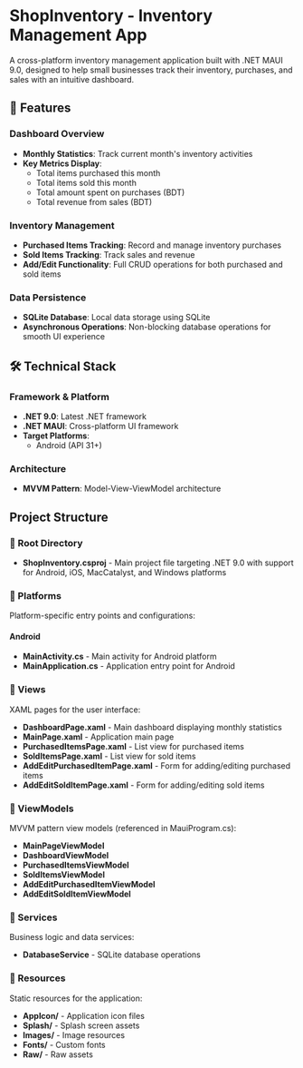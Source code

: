 # ShopInventory - Inventory Management App

A cross-platform inventory management application built with .NET MAUI 9.0, designed to help small businesses track their inventory, purchases, and sales with an intuitive dashboard.

## 🚀 Features

### Dashboard Overview

- **Monthly Statistics**: Track current month's inventory activities
- **Key Metrics Display**:
  - Total items purchased this month
  - Total items sold this month
  - Total amount spent on purchases (BDT)
  - Total revenue from sales (BDT)

### Inventory Management

- **Purchased Items Tracking**: Record and manage inventory purchases
- **Sold Items Tracking**: Track sales and revenue
- **Add/Edit Functionality**: Full CRUD operations for both purchased and sold items

### Data Persistence

- **SQLite Database**: Local data storage using SQLite
- **Asynchronous Operations**: Non-blocking database operations for smooth UI experience

## 🛠️ Technical Stack

### Framework & Platform

- **.NET 9.0**: Latest .NET framework
- **.NET MAUI**: Cross-platform UI framework
- **Target Platforms**:
  - Android (API 31+)

### Architecture

- **MVVM Pattern**: Model-View-ViewModel architecture

## Project Structure

### 📁 Root Directory

- **ShopInventory.csproj** - Main project file targeting .NET 9.0 with support for Android, iOS, MacCatalyst, and Windows platforms

### 📁 Platforms

Platform-specific entry points and configurations:

#### Android

- **MainActivity.cs** - Main activity for Android platform
- **MainApplication.cs** - Application entry point for Android

### 📁 Views

XAML pages for the user interface:

- **DashboardPage.xaml** - Main dashboard displaying monthly statistics
- **MainPage.xaml** - Application main page
- **PurchasedItemsPage.xaml** - List view for purchased items
- **SoldItemsPage.xaml** - List view for sold items
- **AddEditPurchasedItemPage.xaml** - Form for adding/editing purchased items
- **AddEditSoldItemPage.xaml** - Form for adding/editing sold items

### 📁 ViewModels

MVVM pattern view models (referenced in MauiProgram.cs):

- **MainPageViewModel**
- **DashboardViewModel**
- **PurchasedItemsViewModel**
- **SoldItemsViewModel**
- **AddEditPurchasedItemViewModel**
- **AddEditSoldItemViewModel**

### 📁 Services

Business logic and data services:

- **DatabaseService** - SQLite database operations

### 📁 Resources

Static resources for the application:

- **AppIcon/** - Application icon files
- **Splash/** - Splash screen assets
- **Images/** - Image resources
- **Fonts/** - Custom fonts
- **Raw/** - Raw assets
